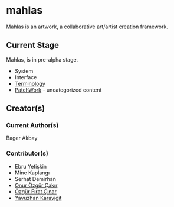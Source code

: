 # mahlas

Mahlas is an artwork, a collaborative art/artist creation framework.

## Current Stage

Mahlas, is in pre-alpha stage.

* System
* Interface
* [Terminology](/parts/terminology.md)
* [PatchWork](/parts/uncategorized) - uncategorized content 

## Creator(s)

### Current Author(s)

Bager Akbay

### Contributor(s)

* Ebru Yetişkin
* Mine Kaplangı
* Serhat Demirhan
* [Onur Özgür Çakır](https://github.com/e0i)
* [Özgür Fırat Çınar](https://github.com/hiorws)
* [Yavuzhan Karayiğit](https://github.com/yavuzhan)


